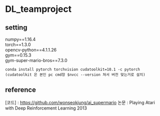 # DL_teamproject

## setting

numpy==1.16.4  
torch==1.3.0  
opencv-python==4.1.1.26  
gym==0.15.3  
gym-super-mario-bros==7.3.0  

    conda install pytorch torchvision cudatoolkit=10.1 -c pytorch
    (cudatoolkit 은 본인 pc cmd창 $nvcc --version 쳐서 버전 맞는거로 설치)
    

## reference

[코드] : https://github.com/wonseokjung/ai_supermario
논문 : Playing Atari with Deep Reinforcement Learning 2013
